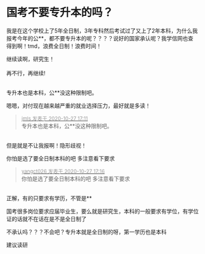 # 国考不要专升本的吗？


我是在这个学校上了5年全日制，3年专科然后考试过了又上了2年本科，为什么我报考今年的公**，都不要专升本的呢？？？？说好的国家承认呢？我学信网也查得到啊！tmd，浪费全日制！浪费时间！

继续读啊，研究生！<br />
<br />
再不行，再继续!<br />
<br />
<img src="static/image/smiley/default/lol.gif" smilieid="12" border="0" alt="" /><img src="static/image/smiley/default/lol.gif" smilieid="12" border="0" alt="" /><img src="static/image/smiley/default/lol.gif" smilieid="12" border="0" alt="" />

专升本也是本科，公**没这种限制吧。

嗯嗯，对付现在越来越严重的就业选择压力，最好就是多读！

<div class="quote"><blockquote><font size="2"><a href="https://www.hostloc.com/forum.php?mod=redirect&amp;goto=findpost&amp;pid=9360106&amp;ptid=759057" target="_blank"><font color="#999999">jmls 发表于 2020-10-27 17:11</font></a></font><br />
专升本也是本科，公**没这种限制吧。</blockquote></div><br />
但是就是不让我报啊！隐形歧视！

你怕是选了要全日制本科的吧 多注意看下要求

<div class="quote"><blockquote><font size="2"><a href="https://www.hostloc.com/forum.php?mod=redirect&amp;goto=findpost&amp;pid=9360123&amp;ptid=759057" target="_blank"><font color="#999999">yangct026 发表于 2020-10-27 17:16</font></a></font><br />
你怕是选了要全日制本科的吧 多注意看下要求</blockquote></div><br />
正解，有的只要求有学历，不管是**

国考很多岗位要求应届毕业生，要么就是研究生，本科的一般要求有学位，有学位证的话就不在话在是不是全日制了<img id="aimg_xSdZ3" onclick="zoom(this, this.src, 0, 0, 0)" class="zoom" src="https://cdn.jsdelivr.net/gh/hishis/forum-master/public/images/patch.gif" onmouseover="img_onmouseoverfunc(this)" onload="thumbImg(this)" border="0" alt="" />

不承认吗？？？不会吧？专升本就是全日制的呀，第一学历也是本科

建议读研
